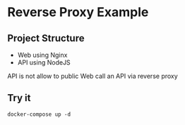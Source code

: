 # Reverse Proxy Example

## Project Structure

- Web using Nginx
- API using NodeJS

API is not allow to public
Web call an API via reverse proxy

## Try it 

```
docker-compose up -d 
```
